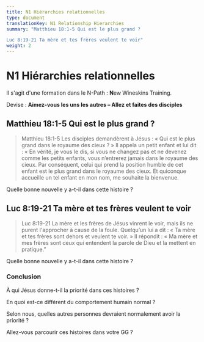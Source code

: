 ```yaml
---
title: N1 Hiérarchies relationnelles
type: document
translationKey: N1 Relationship Hierarchies
summary: "Matthieu 18:1-5 Qui est le plus grand ?	

Luc 8:19-21 Ta mère et tes frères veulent te voir"
weight: 2
---
```

# N1 Hiérarchies relationnelles

Il s'agit d'une formation dans le N-Path : **N**ew Wineskins Training.

Devise : **Aimez-vous les uns les autres – Allez et faites des disciples**

## Matthieu 18:1-5 Qui est le plus grand ?

>   Matthieu 18:1-5 Les disciples demandèrent à Jésus : « Qui est le plus grand dans le royaume des cieux ? » Il appela un petit enfant et lui dit : « En vérité, je vous le dis, si vous ne changez pas et ne devenez comme les petits enfants, vous n’entrerez jamais dans le royaume des cieux. Par conséquent, celui qui prend la position humble de cet enfant est le plus grand dans le royaume des cieux. Et quiconque accueille un tel enfant en mon nom, me souhaite la bienvenue.

Quelle bonne nouvelle y a-t-il dans cette histoire ?

## Luc 8:19-21 Ta mère et tes frères veulent te voir

>   Luc 8:19-21 La mère et les frères de Jésus vinrent le voir, mais ils ne purent l'approcher à cause de la foule. Quelqu’un lui a dit : « Ta mère et tes frères sont dehors et veulent te voir. » Il répondit : « Ma mère et mes frères sont ceux qui entendent la parole de Dieu et la mettent en pratique.”

Quelle bonne nouvelle y a-t-il dans cette histoire ?

### Conclusion

À qui Jésus donne-t-il la priorité dans ces histoires ?

En quoi est-ce différent du comportement humain normal ?

Selon nous, quelles autres personnes devraient normalement avoir la priorité ?

Allez-vous parcourir ces histoires dans votre GG ?

